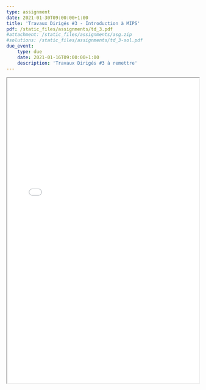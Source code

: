 ```yaml
---
type: assignment
date: 2021-01-30T09:00:00+1:00
title: 'Travaux Dirigés #3 - Introduction à MIPS'
pdf: /static_files/assignments/td_3.pdf
#attachment: /static_files/assignments/asg.zip
#solutions: /static_files/assignments/td_3-sol.pdf
due_event:
    type: due
    date: 2021-01-16T09:00:00+1:00
    description: 'Travaux Dirigés #3 à remettre'
---
```

<iframe src="{{ page.pdf | prepend: site.baseurl | prepend : site.url}}" width="100%" height="800em"></iframe>
